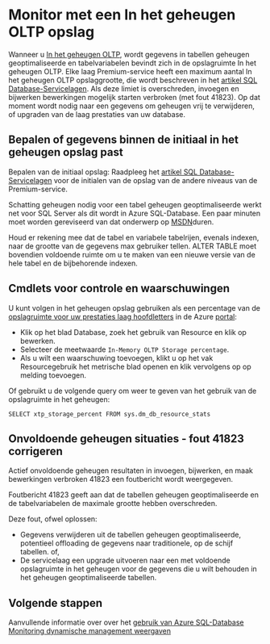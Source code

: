 <properties
    pageTitle="Bewaak XTP geheugenopslag | Microsoft Azure"
    description="De geschatte en monitor XTP geheugenopslag gebruikt, capaciteit; capaciteit fout 41823 oplossen"
    services="sql-database"
    documentationCenter=""
    authors="jodebrui"
    manager="jhubbard"
    editor=""/>


<tags
    ms.service="sql-database"
    ms.workload="data-management"
    ms.tgt_pltfrm="na"
    ms.devlang="na"
    ms.topic="article"
    ms.date="10/03/2016"
    ms.author="jodebrui"/>


# <a name="monitor-in-memory-oltp-storage"></a>Monitor met een In het geheugen OLTP opslag

Wanneer u [In het geheugen OLTP](sql-database-in-memory.md), wordt gegevens in tabellen geheugen geoptimaliseerde en tabelvariabelen bevindt zich in de opslagruimte In het geheugen OLTP. Elke laag Premium-service heeft een maximum aantal In het geheugen OLTP opslaggrootte, die wordt beschreven in het [artikel SQL Database-Servicelagen](sql-database-service-tiers.md#service-tiers-for-single-databases). Als deze limiet is overschreden, invoegen en bijwerken bewerkingen mogelijk starten verbroken (met fout 41823). Op dat moment wordt nodig naar een gegevens om geheugen vrij te verwijderen, of upgraden van de laag prestaties van uw database.

## <a name="determine-whether-data-will-fit-within-the-in-memory-storage-cap"></a>Bepalen of gegevens binnen de initiaal in het geheugen opslag past

Bepalen van de initiaal opslag: Raadpleeg het [artikel SQL Database-Servicelagen](sql-database-service-tiers.md#service-tiers-for-single-databases) voor de initialen van de opslag van de andere niveaus van de Premium-service.

Schatting geheugen nodig voor een tabel geheugen geoptimaliseerde werkt net voor SQL Server als dit wordt in Azure SQL-Database. Een paar minuten moet worden gereviseerd van dat onderwerp op [MSDN](https://msdn.microsoft.com/library/dn282389.aspx)duren.

Houd er rekening mee dat de tabel en variabele tabelrijen, evenals indexen, naar de grootte van de gegevens max gebruiker tellen. ALTER TABLE moet bovendien voldoende ruimte om u te maken van een nieuwe versie van de hele tabel en de bijbehorende indexen.

## <a name="monitoring-and-alerting"></a>Cmdlets voor controle en waarschuwingen

U kunt volgen in het geheugen opslag gebruiken als een percentage van de [opslagruimte voor uw prestaties laag hoofdletters](sql-database-service-tiers.md#service-tiers-for-single-databases) in de Azure [portal](https://portal.azure.com/): 

- Klik op het blad Database, zoek het gebruik van Resource en klik op bewerken.
- Selecteer de meetwaarde `In-Memory OLTP Storage percentage`.
- Als u wilt een waarschuwing toevoegen, klikt u op het vak Resourcegebruik het metrische blad openen en klik vervolgens op op melding toevoegen.

Of gebruikt u de volgende query om weer te geven van het gebruik van de opslagruimte in het geheugen:

    SELECT xtp_storage_percent FROM sys.dm_db_resource_stats


## <a name="correct-out-of-memory-situations---error-41823"></a>Onvoldoende geheugen situaties - fout 41823 corrigeren

Actief onvoldoende geheugen resultaten in invoegen, bijwerken, en maak bewerkingen verbroken 41823 een foutbericht wordt weergegeven.

Foutbericht 41823 geeft aan dat de tabellen geheugen geoptimaliseerde en de tabelvariabelen de maximale grootte hebben overschreden.

Deze fout, ofwel oplossen:


- Gegevens verwijderen uit de tabellen geheugen geoptimaliseerde, potentieel offloading de gegevens naar traditionele, op de schijf tabellen. of,
- De servicelaag een upgrade uitvoeren naar een met voldoende opslagruimte in het geheugen voor de gegevens die u wilt behouden in het geheugen geoptimaliseerde tabellen.

## <a name="next-steps"></a>Volgende stappen
Aanvullende informatie over over het [gebruik van Azure SQL-Database Monitoring dynamische management weergaven](sql-database-monitoring-with-dmvs.md)

